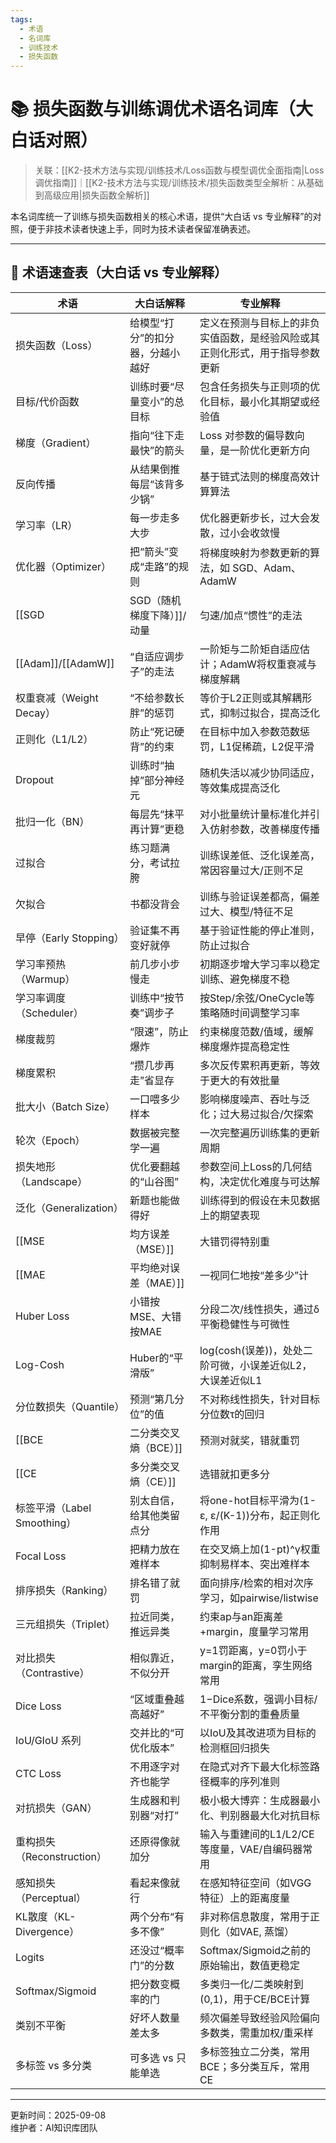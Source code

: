 ```yaml
---
tags:
  - 术语
  - 名词库
  - 训练技术
  - 损失函数
---
```

# 📚 损失函数与训练调优术语名词库（大白话对照）

> 关联：[[K2-技术方法与实现/训练技术/Loss函数与模型调优全面指南|Loss调优指南]]｜[[K2-技术方法与实现/训练技术/损失函数类型全解析：从基础到高级应用|损失函数全解析]]

本名词库统一了训练与损失函数相关的核心术语，提供“大白话 vs 专业解释”的对照，便于非技术读者快速上手，同时为技术读者保留准确表述。

---

## 🧠 术语速查表（大白话 vs 专业解释）

| 术语 | 大白话解释 | 专业解释 |
|---|---|---|
| 损失函数（Loss） | 给模型“打分”的扣分器，分越小越好 | 定义在预测与目标上的非负实值函数，是经验风险或其正则化形式，用于指导参数更新 |
| 目标/代价函数 | 训练时要“尽量变小”的总目标 | 包含任务损失与正则项的优化目标，最小化其期望或经验值 |
| 梯度（Gradient） | 指向“往下走最快”的箭头 | Loss 对参数的偏导数向量，是一阶优化更新方向 |
| 反向传播 | 从结果倒推每层“该背多少锅” | 基于链式法则的梯度高效计算算法 |
| 学习率（LR） | 每一步走多大步 | 优化器更新步长，过大会发散，过小会收敛慢 |
| 优化器（Optimizer） | 把“箭头”变成“走路”的规则 | 将梯度映射为参数更新的算法，如 SGD、Adam、AdamW |
| [[SGD|SGD（随机梯度下降）]]/动量 | 匀速/加点“惯性”的走法 | 随机梯度下降及其带动量版本，减少噪声并加速收敛 |
| [[Adam]]/[[AdamW]] | “自适应调步子”的走法 | 一阶矩与二阶矩自适应估计；AdamW将权重衰减与梯度解耦 |
| 权重衰减（Weight Decay） | “不给参数长胖”的惩罚 | 等价于L2正则或其解耦形式，抑制过拟合，提高泛化 |
| 正则化（L1/L2） | 防止“死记硬背”的约束 | 在目标中加入参数范数惩罚，L1促稀疏，L2促平滑 |
| Dropout | 训练时“抽掉”部分神经元 | 随机失活以减少协同适应，等效集成提高泛化 |
| 批归一化（BN） | 每层先“抹平再计算”更稳 | 对小批量统计量标准化并引入仿射参数，改善梯度传播 |
| 过拟合 | 练习题满分，考试拉胯 | 训练误差低、泛化误差高，常因容量过大/正则不足 |
| 欠拟合 | 书都没背会 | 训练与验证误差都高，偏差过大、模型/特征不足 |
| 早停（Early Stopping） | 验证集不再变好就停 | 基于验证性能的停止准则，防止过拟合 |
| 学习率预热（Warmup） | 前几步小步慢走 | 初期逐步增大学习率以稳定训练、避免梯度不稳 |
| 学习率调度（Scheduler） | 训练中“按节奏”调步子 | 按Step/余弦/OneCycle等策略随时间调整学习率 |
| 梯度裁剪 | “限速”，防止爆炸 | 约束梯度范数/值域，缓解梯度爆炸提高稳定性 |
| 梯度累积 | “攒几步再走”省显存 | 多次反传累积再更新，等效于更大的有效批量 |
| 批大小（Batch Size） | 一口喂多少样本 | 影响梯度噪声、吞吐与泛化；过大易过拟合/欠探索 |
| 轮次（Epoch） | 数据被完整学一遍 | 一次完整遍历训练集的更新周期 |
| 损失地形（Landscape） | 优化要翻越的“山谷图” | 参数空间上Loss的几何结构，决定优化难度与可达解 |
| 泛化（Generalization） | 新题也能做得好 | 训练得到的假设在未见数据上的期望表现 |
| [[MSE|均方误差（MSE）]] | 大错罚得特别重 | 二范数平方的平均值，平滑可微，对离群点敏感 |
| [[MAE|平均绝对误差（MAE）]] | 一视同仁地按“差多少”计 | L1范数的平均值，鲁棒，对异常值不敏感，在0处次可微 |
| Huber Loss | 小错按MSE、大错按MAE | 分段二次/线性损失，通过δ平衡稳健性与可微性 |
| Log-Cosh | Huber的“平滑版” | log(cosh(误差))，处处二阶可微，小误差近似L2，大误差近似L1 |
| 分位数损失（Quantile） | 预测“第几分位”的值 | 不对称线性损失，针对目标分位数τ的回归 |
| [[BCE|二分类交叉熵（BCE）]] | 预测对就奖，错就重罚 | 基于极大似然的负对数似然，对log(0)需数值稳定 |
| [[CE|多分类交叉熵（CE）]] | 选错就扣更多分 | 目标分布与预测分布的交叉熵，常与Softmax配合 |
| 标签平滑（Label Smoothing） | 别太自信，给其他类留点分 | 将one-hot目标平滑为(1-ε, ε/(K-1))分布，起正则化作用 |
| Focal Loss | 把精力放在难样本 | 在交叉熵上加(1-pt)^γ权重抑制易样本、突出难样本 |
| 排序损失（Ranking） | 排名错了就罚 | 面向排序/检索的相对次序学习，如pairwise/listwise |
| 三元组损失（Triplet） | 拉近同类，推远异类 | 约束ap与an距离差+margin，度量学习常用 |
| 对比损失（Contrastive） | 相似靠近，不似分开 | y=1罚距离，y=0罚小于margin的距离，孪生网络常用 |
| Dice Loss | “区域重叠越高越好” | 1−Dice系数，强调小目标/不平衡分割的重叠质量 |
| IoU/GIoU 系列 | 交并比的“可优化版本” | 以IoU及其改进项为目标的检测框回归损失 |
| CTC Loss | 不用逐字对齐也能学 | 在隐式对齐下最大化标签路径概率的序列准则 |
| 对抗损失（GAN） | 生成器和判别器“对打” | 极小极大博弈：生成器最小化、判别器最大化对抗目标 |
| 重构损失（Reconstruction） | 还原得像就加分 | 输入与重建间的L1/L2/CE等度量，VAE/自编码器常用 |
| 感知损失（Perceptual） | 看起来像就行 | 在感知特征空间（如VGG特征）上的距离度量 |
| KL散度（KL-Divergence） | 两个分布“有多不像” | 非对称信息散度，常用于正则化（如VAE, 蒸馏） |
| Logits | 还没过“概率门”的分数 | Softmax/Sigmoid之前的原始输出，数值更稳定 |
| Softmax/Sigmoid | 把分数变概率的门 | 多类归一化/二类映射到(0,1)，用于CE/BCE计算 |
| 类别不平衡 | 好坏人数量差太多 | 频次偏差导致经验风险偏向多数类，需重加权/重采样 |
| 多标签 vs 多分类 | 可多选 vs 只能单选 | 多标签独立二分类，常用BCE；多分类互斥，常用CE |

---

更新时间：2025-09-08  
维护者：AI知识库团队

